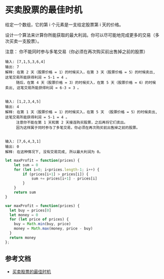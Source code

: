 # 买卖股票的最佳时机

给定一个数组，它的第 i 个元素是一支给定股票第 i 天的价格。

设计一个算法来计算你所能获取的最大利润。你可以尽可能地完成更多的交易（多次买卖一支股票）。

注意： 你不能同时参与多笔交易（你必须在再次购买前出售掉之前的股票）

```
输入: [7,1,5,3,6,4]
输出: 7
解释: 在第 2 天（股票价格 = 1）的时候买入，在第 3 天（股票价格 = 5）的时候卖出, 这笔交易所能获得利润 = 5-1 = 4 。
     随后，在第 4 天（股票价格 = 3）的时候买入，在第 5 天（股票价格 = 6）的时候卖出, 这笔交易所能获得利润 = 6-3 = 3 。
     
     
输入: [1,2,3,4,5]
输出: 4
解释: 在第 1 天（股票价格 = 1）的时候买入，在第 5 天 （股票价格 = 5）的时候卖出, 这笔交易所能获得利润 = 5-1 = 4 。
     注意你不能在第 1 天和第 2 天接连购买股票，之后再将它们卖出。
     因为这样属于同时参与了多笔交易，你必须在再次购买前出售掉之前的股票。
     
     
输入: [7,6,4,3,1]
输出: 0
解释: 在这种情况下, 没有交易完成, 所以最大利润为 0。
```

```js
let maxProfit = function(prices) {
    let sum = 0
    for (let i=0; i<prices.length-1; i++) {
        if (prices[i+1] > prices[i]) {
            sum += prices[i+1] - prices[i]
        }
    }
    return sum
}
```

```js
var maxProfit = function(prices) {
  let buy = prices[0]
  let money = 0
  for (let price of prices) {
    buy = Math.min(buy, price)
    money = Math.max(money, price - buy)
  }
  return money
};
```


## 参考文档
* [买卖股票的最佳时机](https://juejin.cn/post/6891531234854633479)
